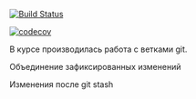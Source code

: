 [![Build Status](https://app.travis-ci.com/Xazeq/job4j_pooh.svg?branch=master)](https://app.travis-ci.com/Xazeq/job4j_pooh)

[![codecov](https://codecov.io/gh/Xazeq/job4j_pooh/branch/master/graph/badge.svg?token=AHCNDGTPYQ)](https://codecov.io/gh/Xazeq/job4j_pooh)

В курсе производилась работа с ветками git.

Объединение зафиксированных изменений

Изменения после git stash